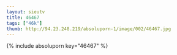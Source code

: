 ```yaml
--- 
layout: sieutv
title: 46467
tags: ["46k"]
thumb: http://94.23.248.219/absoluporn-1/image/002/46467.jpg
---
```

{% include absoluporn key="46467" %} 
